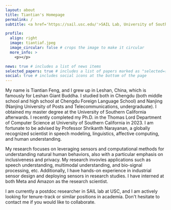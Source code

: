 ```yaml
---
layout: about
title: Tiantian's Homepage
permalink: /
subtitle: <a href='https://sail.usc.edu/'>SAIL Lab, University of Southern California</a>. tiantiaf@usc.edu

profile:
  align: right
  image: tiantiaf.jpeg
  image_circular: false # crops the image to make it circular
  more_info: >
    <p></p>

news: true # includes a list of news items
selected_papers: true # includes a list of papers marked as "selected={true}"
social: true # includes social icons at the bottom of the page
---
```


My name is Tiantian Feng, and I grew up in Leshan, China, which is famously for Leshan Giant Buddha. I studied both in Chengdu (both middle school and high school at Chengdu Foreign Language School) and Nanjing (Nanjing University of Posts and Telecommunications, undergraduate). I obtained my master degree at the University of Southern California afterwards. I recently completed my Ph.D. in the Thomas Lord Department of Computer Science at University of Southern California in 2023. I am fortunate to be advised by Professor Shrikanth Narayanan, a globally recognized scientist in speech modeling, linguistics, affective computing, and human understanding. 


My research focuses on leveraging sensors and computational methods for understanding natural human behaviors, also with a particular emphasis on inclusiveness and privacy. My research invovles applications such as speech understanding, multimodal understanding, and bio-signal processing, etc. Additionally, I have hands-on experience in industrial sensor design and deploying sensors in research studies. I have interned at both Meta and Amazon as the research scientist. 


I am currently a postdoc researcher in SAIL lab at USC, and I am actively looking for tenure-track or similar positions in academia. Don't hesitate to contact me if you would like to collaborate.


